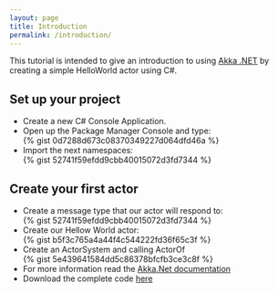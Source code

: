 ```yaml
---
layout: page
title: Introduction
permalink: /introduction/
---
```


This tutorial is intended to give an introduction to using <a href="http://getakka.net/">Akka .NET</a> by creating a simple HelloWorld actor using C#.

<h2 class="page-heading">Set up your project</h2>
<ul>
<li>Create a new C# Console Application.</li>
<li>Open up the Package Manager Console and type: </li>
{% gist 0d7288d673c08370349227d064dfd46a %}

<li>Import the next namespaces:</li>
{% gist 52741f59efdd9cbb40015072d3fd7344 %}

</ul>
<h2 class="page-heading">Create your first actor</h2>
<ul>
<li>Create a message type that our actor will respond to:</li>
{% gist 52741f59efdd9cbb40015072d3fd7344 %}
<li>Create our Hellow World actor:</li>
{% gist b5f3c765a4a44f4c544222fd36f65c3f %}
<li>Create an ActorSystem and calling ActorOf</li>
{% gist 5e439641584dd5c86378bfcfb3ce3c8f %}
<li>For more information read the <a href="http://getakka.net/docs/" target="_blank">Akka.Net documentation</a></li>
<li>Download the complete code <a href="{{ site.github_repository }}/Introduction/HelloWorldAkka/" target="_blank">here</a></li>
</ul>